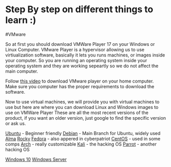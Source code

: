 # Step By step on different things to learn :)

#VMware 

So at first you should download VMWare Player 17 on your Windows or Linux Computer. 
VMware Player is a hypervisor allowing us to use virtiualization software, basically it lets you runs machines, or images inside your computer. So you are running an operating system inside your operating system and they are working sepeartly so we do not affect the main computer. 

Follow [this video](https://www.youtube.com/watch?v=EEEMKwqD7Yk) to download VMware player on your home computer. Make sure you computer has the proper requirements to download the software. 

Now to use virtual machines, we will provide you with virtual machines to use but here are where you can download Linux and Windows images to use on VMWare Player 
These are all the most recent versions of the product, if you want an older version, just google to find the specific version or ask us. 

[Ubuntu](https://ubuntu.com/) - Beginner friendly 
[Debian](https://www.debian.org/) - Main Branch for Ubuntu, widely used
[Alma](https://almalinux.org/)
[Rocky](https://rockylinux.org/download)
[Fedora](https://fedoraproject.org/workstation/download) - also appered in cyberpatriot 
[CentOS](https://www.centos.org/download/#sources) - used in some comps
[Arch](https://gitlab.archlinux.org/archlinux/arch-boxes/-/packages/1375) - really customizable
[Kali](https://www.kali.org/) - the hacking OS 
[Parrot](https://parrotlinux.org/download/) - another hacking OS 

[Windows 10]()
[Windows Server]()
